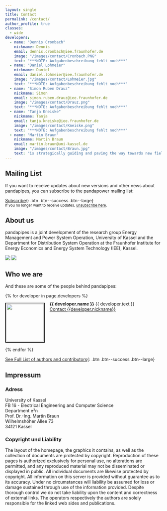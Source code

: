 ```yaml
---
layout: single
title: Contact
permalink: /contact/
author_profile: true
classes:
  - wide
developers:
  - name: "Dennis Cronbach"
    nickname: Dennis
    email: dennis.cronbach@iee.fraunhofer.de
    image: "/images/contact/Cronbach.PNG"
    text: "***NOTE: Aufgabenbeschreibung fehlt noch***"
  - name: "Daniel Lohmeier"
    nickname: Daniel
    email: daniel.lohmeier@iee.fraunhofer.de
    image: "/images/contact/Lohmeier.jpg"
    text: "***NOTE: Aufgabenbeschreibung fehlt noch***"
  - name: "Simon Ruben Drauz"
    nickname: Simon
    email: simon.ruben.drauz@iee.fraunhofer.de
    image: "/images/contact/Drauz.png"
    text: "***NOTE: Aufgabenbeschreibung fehlt noch***"
  - name: "Tanja Kneiske"
    nickname: Tanja
    email: tanja.kneiske@iee.fraunhofer.de
    image: "/images/contact/Kneiske.png"
    text: "***NOTE: Aufgabenbeschreibung fehlt noch***"
  - name: "Martin Braun"
    nickname: Martin Braun
    email: martin.braun@uni-kassel.de
    image: "/images/contact/Braun.jpg"
    text: "is strategically guiding and paving the way towards new fields of application."    
---
```

<p></p>

## Mailing List <a name="list"></a>
If you want to receive updates about new versions and other news about pandapipes, you can subscribe to the pandapower mailing list:

[<i class='fas fa-envelope'></i> Subscribe](mailto:sympa@fraunhofer.de?subject=subscribe%20pandapower){: .btn .btn--success .btn--large}<br>
<small>If you no longer want to receive updates, <a href="mailto:sympa@fraunhofer.de?subject=unsubscribe%20pandapower">unsubscribe here</a>.</small>

## About us

pandapipes is a joint development of the research group Energy Management and Power System Operation, University of Kassel and the Department for Distribution System Operation at the Fraunhofer Institute for Energy Economics and Energy System Technology (IEE), Kassel.

[<img src="https://www.uni-kassel.de/eecs/fileadmin/datas/fb16/Fachgebiete/energiemanagement/e2n.png">](https://www.uni-kassel.de/eecs/en/fachgebiete/e2n/home.html)
[<img src="https://www.uni-kassel.de/eecs/fileadmin/datas/fb16/Fachgebiete/energiemanagement/iee.png">](https://www.iee.fraunhofer.de/en.html)
 

## Who we are

And these are some of the people behind pandapipes:

<div class="authors">
  {% for developer in page.developers %}
    <p>
    <img style="padding:2px 2px 2px 2px; border:2px solid black; margin-right: 15px" src="{{ developer.image | relative_url }}" width="120" align="left"/> 
    <span style="margin-top: -5px; display:inline-block; max-width:500px;">
        <b>{{ developer.name }}</b> {{ developer.text }} <br>
        <a href="mailto:{{developer.email}}">Contact {{developer.nickname}}</a> 
    </span>
    <BR CLEAR="left"/> 
    </p>
  {% endfor %}
</div>

[See Full List of authors and contributors](http://pandapower.readthedocs.io/en/stable/about/authors.html){: .btn .btn--success .btn--large}

## Impressum

### Adress

University of Kassel<br>
FB 16 - Electrical Engineering and Computer Science<br>
Department e²n<br>
Prof. Dr.-Ing. Martin Braun<br>
Wilhelmshöher Allee 73<br>
34121 Kassel 

### Copyright und Liability 

The layout of the homepage, the graphics it contains, as well as the collection of documents are protected by copyright. Reproduction of these pages is authorized exclusively for personal use, no alterations are permitted, and any reproduced material may not be disseminated or displayed in public. All individual documents are likewise protected by copyright. All information on this server is provided without guarantee as to its accuracy. Under no circumstances will liability be assumed for loss or damage sustained through use of the information provided. Despite thorough control we do not take liability upon the content and correctness of external links. The operators respectively the authors are solely responsible for the linked web sides and publications. 

